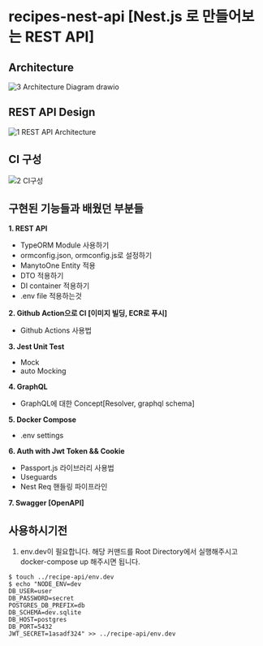 # recipes-nest-api [Nest.js 로 만들어보는 REST API]

## Architecture
![3  Architecture Diagram drawio](https://user-images.githubusercontent.com/89639413/186843762-9af69032-eba4-4721-9ebd-d2a92509877e.png)

## REST API Design
![1  REST API Architecture](https://user-images.githubusercontent.com/89639413/186843582-7f3978a4-2240-44bf-bb14-85c077cbdeb8.png)

## CI 구성
![2  CI구성](https://user-images.githubusercontent.com/89639413/186843615-392362ce-05c0-4aa9-8dc6-c140206ec636.png)

## 구현된 기능들과 배웠던 부분들
 **1. REST API**
  - TypeORM Module 사용하기
  - ormconfig.json, ormconfig.js로 설정하기
  - ManytoOne Entity 적용
  - DTO 적용하기
  - DI container 적용하기
  - .env file 적용하는것
  
 **2. Github Action으로 CI [이미지 빌딩, ECR로 푸시]**
  - Github Actions 사용법
  
 **3. Jest Unit Test**
 - Mock
 - auto Mocking
 
 **4. GraphQL**
  - GraphQL에 대한 Concept[Resolver, graphql schema]
  
 **5. Docker Compose**
  - .env settings
   
 **6. Auth with Jwt Token && Cookie**
  - Passport.js 라이브러리 사용법
  - Useguards
  - Nest Req 핸들링 파이프라인 
  
 **7. Swagger [OpenAPI]**
 
## 사용하시기전
1. env.dev이 필요합니다. 해당 커맨드를 Root Directory에서 실행해주시고 docker-compose up 해주시면 됩니다.
```
$ touch ../recipe-api/env.dev
$ echo "NODE_ENV=dev
DB_USER=user
DB_PASSWORD=secret
POSTGRES_DB_PREFIX=db
DB_SCHEMA=dev.sqlite
DB_HOST=postgres
DB_PORT=5432
JWT_SECRET=1asadf324" >> ../recipe-api/env.dev
